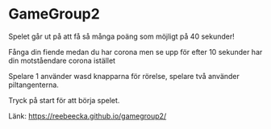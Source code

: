 # GameGroup2

Spelet går ut på att få så många poäng som möjligt på 40 sekunder! 

Fånga din fiende medan du har corona 
men se upp för efter 10 sekunder har din motståendare corona istället

Spelare 1 använder wasd knapparna för rörelse, spelare två använder piltangenterna. 

Tryck på start för att börja spelet.


Länk: https://reebeecka.github.io/gamegroup2/
